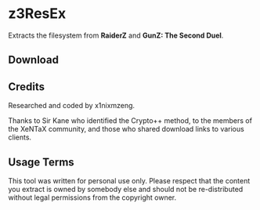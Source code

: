 ﻿z3ResEx
=======

Extracts the filesystem from **RaiderZ** and **GunZ: The Second Duel**.


## Download


## Credits

Researched and coded by x1nixmzeng.

Thanks to Sir Kane who identified the Crypto++ method, to the members of the XeNTaX community, and those who shared download links to various clients.


## Usage Terms

This tool was written for personal use only. Please respect that the content you extract is owned by somebody else and should not be re-distributed without legal permissions from the copyright owner.
